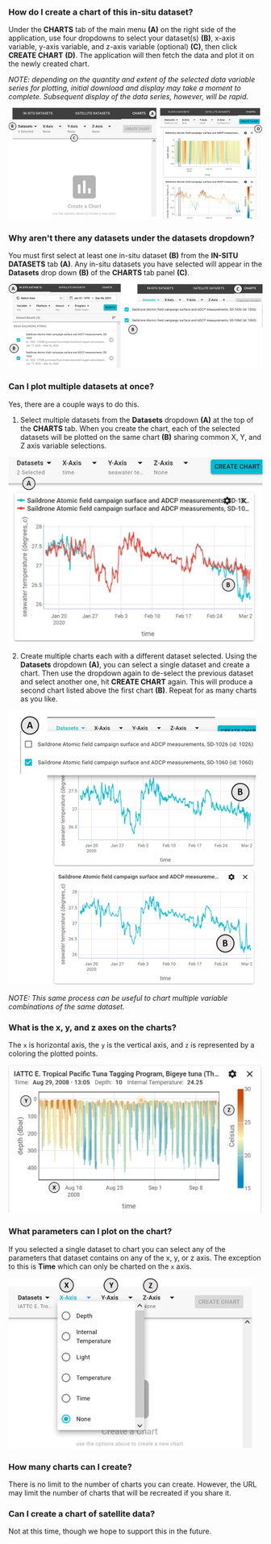 ### How do I create a chart of this in-situ dataset?

Under the **CHARTS** tab of the main menu **(A)** on the right side of the application, use four dropdowns to select your dataset(s) **(B)**, x-axis variable, y-axis variable, and z-axis variable (optional) **(C)**, then click **CREATE CHART** **(D)**. The application will then fetch the data and plot it on the newly created chart.

_NOTE: depending on the quantity and extent of the selected data variable series for plotting, initial download and display may take a moment to complete. Subsequent display of the data series, however, will be rapid._

<div class="helpContainer-image left">
<img src="img/charting-create-fig1.png">
</div>

### Why aren't there any datasets under the datasets dropdown?

You must first select at least one in-situ dataset **(B)** from the **IN-SITU DATASETS** tab **(A)**. Any in-situ datasets you have selected will appear in the **Datasets** drop down **(B)** of the **CHARTS** tab panel **(C)**.

<div class="helpContainer-image left">
<img src="img/charting-create-fig2.png">
</div>

### Can I plot multiple datasets at once?

Yes, there are a couple ways to do this.

1.  Select multiple datasets from the **Datasets** dropdown **(A)** at the top of the **CHARTS** tab. When you create the chart, each of the selected datasets will be plotted on the same chart **(B)** sharing common X, Y, and Z axis variable selections.

<div class="helpContainer-image left">
<img src="img/charting-create-fig3.png">
</div>

2.  Create multiple charts each with a different dataset selected. Using the **Datasets** dropdown **(A)**, you can select a single dataset and create a chart. Then use the dropdown again to de-select the previous dataset and select another one, hit **CREATE CHART** again. This will produce a second chart listed above the first chart **(B)**. Repeat for as many charts as you like.

<div class="helpContainer-image left">
<img src="img/charting-create-fig4.png">
</div>

_NOTE: This same process can be useful to chart multiple variable combinations of the same dataset._

### What is the x, y, and z axes on the charts?

The `x` is horizontal axis, the `y` is the vertical axis, and `z` is represented by a coloring the plotted points.

<div class="helpContainer-image left">
<img src="img/charting-create-fig5.png">
</div>

### What parameters can I plot on the chart?

If you selected a single dataset to chart you can select any of the parameters that dataset contains on any of the x, y, or z axis. The exception to this is **Time** which can only be charted on the `x` axis.

<div class="helpContainer-image left">
<img src="img/charting-create-fig6.png">
</div>

### How many charts can I create?

There is no limit to the number of charts you can create. However, the URL may limit the number of charts that will be recreated if you share it.

### Can I create a chart of satellite data?

Not at this time, though we hope to support this in the future.
